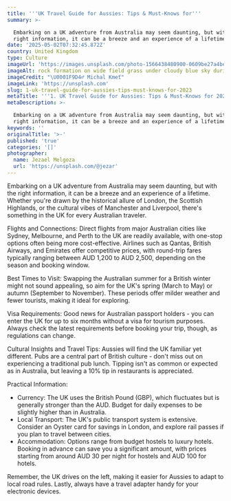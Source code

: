 ```yaml
---
title: '''UK Travel Guide for Aussies: Tips & Must-Knows for'''
summary: >-

  Embarking on a UK adventure from Australia may seem daunting, but with the
  right information, it can be a breeze and an experience of a lifetime. Whe...
date: '2025-05-02T07:32:45.872Z'
country: United Kingdom
type: Culture
imageUrl: 'https://images.unsplash.com/photo-1566438480900-0609be27a4be'
imageAlt: rock formation on wide field grass under cloudy blue sky during daytime
imageCredit: "\U0001F9D4‍♂️ Michal Kmeť"
imageLink: 'https://unsplash.com'
slug: 1-uk-travel-guide-for-aussies-tips-must-knows-for-2023
metaTitle: '''1. UK Travel Guide for Aussies: Tips & Must-Knows for 2023'''
metaDescription: >-

  Embarking on a UK adventure from Australia may seem daunting, but with the
  right information, it can be a breeze and an experience of a lifetime. Whe...
keywords: ''
originalTitle: '>-'
published: 'true'
categories: '[]'
photographer:
  name: Jezael Melgoza
  url: 'https://unsplash.com/@jezar'
---
```








Embarking on a UK adventure from Australia may seem daunting, but with the right information, it can be a breeze and an experience of a lifetime. Whether you're drawn by the historical allure of London, the Scottish Highlands, or the cultural vibes of Manchester and Liverpool, there's something in the UK for every Australian traveler.

Flights and Connections: Direct flights from major Australian cities like Sydney, Melbourne, and Perth to the UK are readily available, with one-stop options often being more cost-effective. Airlines such as Qantas, British Airways, and Emirates offer competitive prices, with round-trip fares typically ranging between AUD 1,200 to AUD 2,500, depending on the season and booking window.

Best Times to Visit: Swapping the Australian summer for a British winter might not sound appealing, so aim for the UK's spring (March to May) or autumn (September to November). These periods offer milder weather and fewer tourists, making it ideal for exploring.

Visa Requirements: Good news for Australian passport holders - you can enter the UK for up to six months without a visa for tourism purposes. Always check the latest requirements before booking your trip, though, as regulations can change.

Cultural Insights and Travel Tips: Aussies will find the UK familiar yet different. Pubs are a central part of British culture - don't miss out on experiencing a traditional pub lunch. Tipping isn't as common or expected as in Australia, but leaving a 10% tip in restaurants is appreciated.

Practical Information:
- Currency: The UK uses the British Pound (GBP), which fluctuates but is generally stronger than the AUD. Budget for daily expenses to be slightly higher than in Australia.
- Local Transport: The UK's public transport system is extensive. Consider an Oyster card for savings in London, and explore rail passes if you plan to travel between cities.
- Accommodation: Options range from budget hostels to luxury hotels. Booking in advance can save you a significant amount, with prices starting from around AUD 30 per night for hostels and AUD 100 for hotels.

Remember, the UK drives on the left, making it easier for Aussies to adapt to local road rules. Lastly, always have a travel adapter handy for your electronic devices.
